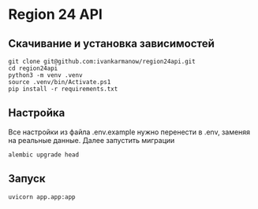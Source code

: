 # Region 24 API

## Скачивание и установка зависимостей

```shell
git clone git@github.com:ivankarmanow/region24api.git
cd region24api
python3 -m venv .venv
source .venv/bin/Activate.ps1
pip install -r requirements.txt
```

## Настройка

Все настройки из файла .env.example нужно перенести в .env, заменяя на реальные данные.
Далее запустить миграции

```shell
alembic upgrade head
```

## Запуск

```shell
uvicorn app.app:app
```